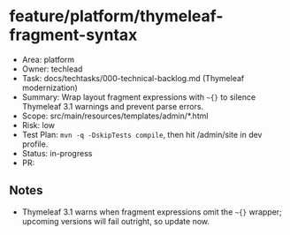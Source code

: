 # feature/platform/thymeleaf-fragment-syntax

- Area: platform
- Owner: techlead
- Task: docs/techtasks/000-technical-backlog.md (Thymeleaf modernization)
- Summary: Wrap layout fragment expressions with `~{}` to silence Thymeleaf 3.1 warnings and prevent parse errors.
- Scope: src/main/resources/templates/admin/*.html
- Risk: low
- Test Plan: `mvn -q -DskipTests compile`, then hit /admin/site in dev profile.
- Status: in-progress
- PR: <tbd>

## Notes
- Thymeleaf 3.1 warns when fragment expressions omit the `~{}` wrapper; upcoming versions will fail outright, so update now.
